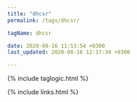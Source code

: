 ```yaml
---
title: "dhcsr"
permalink: /tags/dhcsr/

tagName: dhcsr

date: 2020-08-16 11:53:54 +0300
last_updated: 2020-08-16 12:17:34 +0300

---
```


{% include taglogic.html %}

{% include links.html %}
